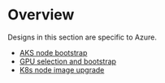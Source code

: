# Overview

Designs in this section are specific to Azure.

- [AKS node bootstrap](./aks-node-bootstrap.md)
- [GPU selection and bootstrap](./gpu-selection-and-bootstrap.md)
- [K8s node image upgrade](./k8s-node-image-upgrade.md)
